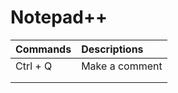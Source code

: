 # **Notepad++**

|Commands   |Descriptions|
|:--        |:--|
|Ctrl + Q   |Make a comment|
|||
|||

